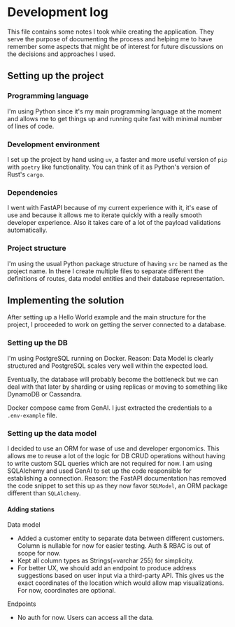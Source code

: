 # Development log

This file contains some notes I took while creating the application. They serve
the purpose of documenting the process and helping me to have remember some
aspects that might be of interest for future discussions on the decisions and
approaches I used.

## Setting up the project

### Programming language

I'm using Python since it's my main programming language at the moment and
allows me to get things up and running quite fast with minimal number of lines
of code.

### Development environment

I set up the project by hand using `uv`, a faster and more useful version of
`pip` with `poetry` like functionality. You can think of it as Python's version
of Rust's `cargo`.

### Dependencies

I went with FastAPI because of my current experience with it, it's ease of use
and because it allows me to iterate quickly with a really smooth developer
experience. Also it takes care of a lot of the payload validations automatically.

### Project structure

I'm using the usual Python package structure of having `src` be named as the
project name. In there I create multiple files to separate different the
definitions of routes, data model entities and their database representation.

## Implementing the solution

After setting up a Hello World example and the main structure for the project,
I proceeded to work on getting the server connected to a database.

### Setting up the DB

I'm using PostgreSQL running on Docker. Reason: Data Model is clearly
structured and PostgreSQL scales very well within the expected load.

Eventually, the database will probably become the bottleneck but we can deal
with that later by sharding or using replicas or moving to something like
DynamoDB or Cassandra.

Docker compose came from GenAI. I just extracted the credentials to a
`.env-example` file.

### Setting up the data model

I decided to use an ORM for wase of use and developer ergonomics. This allows
me to reuse a lot of the logic for DB CRUD operations without having to write
custom SQL queries which are not required for now. I am using SQLAlchemy and
used GenAI to set up the code responsible for establishing a connection.
Reason: the FastAPI documentation has removed the code snippet to set this up
as they now favor `SQLModel`, an ORM package different than `SQLAlchemy`.

#### Adding stations

Data model

- Added a customer entity to separate data between different customers.
Column is nullable for now for easier testing. Auth & RBAC is out of scope for
now.
- Kept all column types as Strings(=varchar 255) for simplicity.
- For better UX, we should add an endpoint to produce address suggestions based
on user input via a third-party API. This gives us the exact coordinates of the
location which would allow map visualizations. For now, coordinates are optional.

Endpoints

- No auth for now. Users can access all the data.
